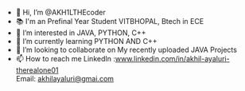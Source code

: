 - 👋 Hi, I’m @AKH1LTHEcoder
- 📚 I'm an Prefinal Year Student VITBHOPAL, Btech in ECE
- 👀 I’m interested in JAVA, PYTHON, C++
- 🌱 I’m currently learning PYTHON AND C++
- 💞️ I’m looking to collaborate on My recently uploaded JAVA Projects
- 📫 How to reach me LinkedIn :www.linkedin.com/in/akhil-ayaluri-therealone01  
  Email: akhilayaluri@gmai.com

<!---
AKH1LTHEcoder/AKH1LTHEcoder is a ✨ special ✨ repository because its `README.md` (this file) appears on your GitHub profile.
You can click the Preview link to take a look at your changes.
--->
